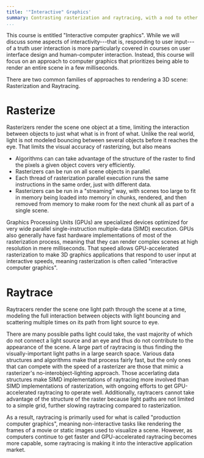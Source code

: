 ```yaml
---
title: '"Interactive" Graphics'
summary: Contrasting rasterization and raytracing, with a nod to other approaches.
...
```


This course is entitled "Interactive computer graphics".
While we will discuss some aspects of interactivity---that is, responding to user input---of a truth user interaction is more particularly covered in courses on user interface design and human-computer interaction.
Instead, this course will focus on an approach to computer graphics
that prioritizes being able to render an entire scene in a few milliseconds.

There are two common families of approaches to rendering a 3D scene:
Rasterization and Raytracing.

# Rasterize

Rasterizers render the scene one object at a time,
limiting the interaction between objects to just what what is in front of what.
Unlike the real world, light is not modeled bouncing between several objects before it reaches the eye.
That limits the visual accuracy of rasterizing, but also means

- Algorithms can can take advantage of the structure of the raster to find the pixels a given object covers very efficiently.
- Rasterizers can be run on all scene objects in parallel.
- Each thread of rasterization parallel execution runs the same instructions in the same order, just with different data.
- Rasterizers can be run in a "streaming" way, with scenes too large to fit in memory being loaded into memory in chunks, rendered, and then removed from memory to make room for the next chunk all as part of a single scene.

Graphics Processing Units (GPUs) are specialized devices optimized for very wide parallel single-instruction multiple-data (SIMD) execution.
GPUs also generally have fast hardware implementations of most of the rasterization process, meaning that they can render complex scenes at high resolution in mere milliseconds.
That speed allows GPU-accelerated rasterization to make 3D graphics applications that respond to user input at interactive speeds, meaning rasterization is often called "interactive computer graphics".

# Raytrace

Raytracers render the scene one light path through the scene at a time,
modeling the full interaction between objects with light bouncing and scattering multiple times on its path from light source to eye.

There are many possible paths light could take, the vast majority of which do not connect a light source and an eye and thus do not contribute to the appearance of the scene. A large part of raytracing is thus finding the visually-important light paths in a large search space.
Various data structures and algorithms make that process fairly fast, but the only ones that can compete with the speed of a rasterizer are those that mimic a rasterizer's no-interobject-lighting approach.
Those accerlating data structures make SIMD implementations of raytracing more involved than SIMD implementations of rasterization, with ongoing efforts to get GPU-accelerated raytracing to operate well.
Additionally, raytracers cannot take advantage of the structure of the raster because light paths are not limited to a simple grid, further slowing raytracing compared to rasterization.

As a result, raytracing is primarily used for what is called "production computer graphics", meaning non-interactive tasks like rendering the frames of a movie or static images used to visualize a scene.
However, as computers continue to get faster and GPU-accelerated raytracing becomes more capable, some raytracing is making it into the interactive application market.
